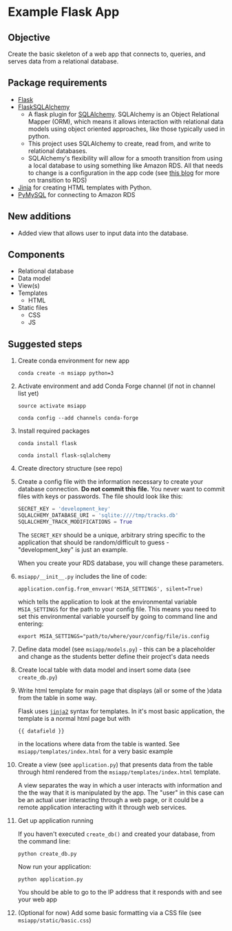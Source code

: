 # Example Flask App

## Objective 
Create the basic skeleton of a web app that connects to, queries, and serves data from a relational database. 

## Package requirements
* [Flask](http://flask.pocoo.org/docs/0.12/)
* [FlaskSQLAlchemy](http://flask-sqlalchemy.pocoo.org/2.3/quickstart/#a-minimal-application)  
    * A flask plugin for [SQLAlchemy](http://www.sqlalchemy.org/). SQLAlchemy is an Object Relational Mapper (ORM), which means it allows interaction with relational data models using object oriented approaches, like those typically used in python. 
    * This project uses SQLAlchemy to create, read from, and write to relational databases. 
    * SQLAlchemy's flexibility will allow for a smooth transition from using a local database to using something like Amazon RDS. All that needs to change is a configuration in the app code (see [this blog](https://medium.com/@rodkey/deploying-a-flask-application-on-aws-a72daba6bb80) for more on transition to RDS)
* [Jinja](http://jinja.pocoo.org/docs/2.10/templates/) for creating HTML templates with Python.
* [PyMySQL](https://github.com/PyMySQL/PyMySQL) for connecting to Amazon RDS
## New additions
* Added view that allows user to input data into the database.


## Components 
* Relational database 
* Data model 
* View(s)
* Templates 
    * HTML 
* Static files
    * CSS
    * JS

## Suggested steps
1. Create conda environment for new app 

    `conda create -n msiapp python=3`
    
2. Activate environment and add Conda Forge channel (if not in channel list yet)

    `source activate msiapp`

    `conda config --add channels conda-forge`

3. Install required packages 

    `conda install flask`
    
    `conda install flask-sqlalchemy`

4. Create directory structure (see repo)
5. Create a config file with the information necessary to create your database connection. **Do not commit this file.** 
You never want to commit files with keys or passwords. The file should look like this: 
     
    ```python
    SECRET_KEY = 'development_key'
    SQLALCHEMY_DATABASE_URI = 'sqlite:////tmp/tracks.db'
    SQLALCHEMY_TRACK_MODIFICATIONS = True
    ``` 
    The `SECRET_KEY` should be a unique, arbitrary string specific to the application that should be 
    random/difficult to guess - "development_key" is just an example. 
    
    When you create your RDS database, you will change these parameters. 
6. `msiapp/__init__.py` includes the line of code: 

    `application.config.from_envvar('MSIA_SETTINGS', silent=True)`
    
    which tells the application to look at the environmental variable `MSIA_SETTINGS` for the path to your config file. 
    This means you need to set this environmental variable yourself by going to command line and entering:
    
    `export MSIA_SETTINGS="path/to/where/your/config/file/is.config`

6. Define data model (see `msiapp/models.py`) - this can be a placeholder and change as the students better define their project's data needs
7. Create local table with data model and insert some data (see `create_db.py`)
8. Write html template for main page that displays (all or some of the )data from the table in some way. 
    
    Flask uses [`jinja2`](http://jinja.pocoo.org/docs/2.10/templates/) syntax for templates. In it's most basic application, the template is a normal html page but with
    
    `{{ datafield }}`
    
    in the locations where data from the table is wanted. See `msiapp/templates/index.html` for a very basic example 
9. Create a view (see `application.py`) that presents data from the table through html rendered from the `msiapp/templates/index.html` template.

    A view separates the way in which a user interacts with information and the the way that it is manipulated by the app. 
    The "user" in this case can be an actual user interacting through a web page, or it could be a remote application 
    interacting with it through web services. 
10. Get up application running 
    
    If you haven't executed `create_db()` and created your database, from the command line:
    
    `python create_db.py` 
    
    Now run your application: 
    
    `python application.py`
    
    You should be able to go to the IP address that it responds with and see your web app

11. (Optional for now) Add some basic formatting via a CSS file (see `msiapp/static/basic.css`)